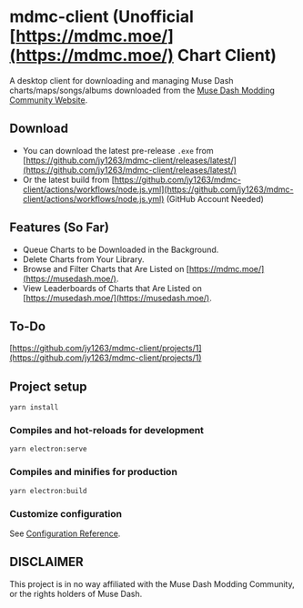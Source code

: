 # mdmc-client (Unofficial [https://mdmc.moe/](https://mdmc.moe/) Chart Client)
A desktop client for downloading and managing Muse Dash charts/maps/songs/albums downloaded from the [Muse Dash Modding Community Website](https://mdmc.moe/).

## Download
- You can download the latest pre-release `.exe` from [https://github.com/jy1263/mdmc-client/releases/latest/](https://github.com/jy1263/mdmc-client/releases/latest/)
- Or the latest build from [https://github.com/jy1263/mdmc-client/actions/workflows/node.js.yml](https://github.com/jy1263/mdmc-client/actions/workflows/node.js.yml) (GitHub Account Needed)

## Features (So Far)
- Queue Charts to be Downloaded in the Background.
- Delete Charts from Your Library.
- Browse and Filter Charts that Are Listed on [https://mdmc.moe/](https://musedash.moe/).
- View Leaderboards of Charts that Are Listed on [https://musedash.moe/](https://musedash.moe/).

## To-Do
[https://github.com/jy1263/mdmc-client/projects/1](https://github.com/jy1263/mdmc-client/projects/1)

## Project setup
```
yarn install
```

### Compiles and hot-reloads for development
```
yarn electron:serve
```

### Compiles and minifies for production
```
yarn electron:build
```

### Customize configuration
See [Configuration Reference](https://cli.vuejs.org/config/).

## DISCLAIMER
This project is in no way affiliated with the Muse Dash Modding Community, or the rights holders of Muse Dash.
